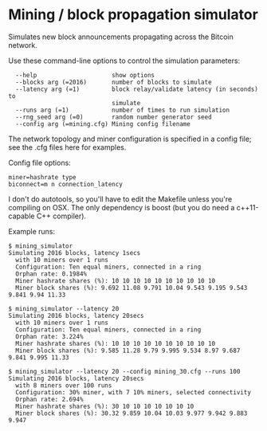 # Mining / block propagation simulator

Simulates new block announcements propagating across the Bitcoin
network.

Use these command-line options to control the simulation parameters:

```
  --help                     show options
  --blocks arg (=2016)       number of blocks to simulate
  --latency arg (=1)         block relay/validate latency (in seconds) to
                             simulate
  --runs arg (=1)            number of times to run simulation
  --rng_seed arg (=0)        random number generator seed
  --config arg (=mining.cfg) Mining config filename
```

The network topology and miner configuration is specified in
a config file; see the .cfg files here for examples.

Config file options:
```
miner=hashrate type
biconnect=m n connection_latency
```

I don't do autotools, so you'll have to edit the Makefile
unless you're compiling on OSX. The only dependency is
boost (but you do need a c++11-capable C++ compiler).


Example runs:

```
$ mining_simulator
Simulating 2016 blocks, latency 1secs
  with 10 miners over 1 runs
  Configuration: Ten equal miners, connected in a ring
  Orphan rate: 0.1984%
  Miner hashrate shares (%): 10 10 10 10 10 10 10 10 10 10
  Miner block shares (%): 9.692 11.08 9.791 10.04 9.543 9.195 9.543 9.841 9.94 11.33

$ mining_simulator --latency 20
Simulating 2016 blocks, latency 20secs
  with 10 miners over 1 runs
  Configuration: Ten equal miners, connected in a ring
  Orphan rate: 3.224%
  Miner hashrate shares (%): 10 10 10 10 10 10 10 10 10 10
  Miner block shares (%): 9.585 11.28 9.79 9.995 9.534 8.97 9.687 9.841 9.995 11.33

$ mining_simulator --latency 20 --config mining_30.cfg --runs 100
Simulating 2016 blocks, latency 20secs
  with 8 miners over 100 runs
  Configuration: 30% miner, with 7 10% miners, selected connectivity
  Orphan rate: 2.694%
  Miner hashrate shares (%): 30 10 10 10 10 10 10 10
  Miner block shares (%): 30.32 9.859 10.04 10.03 9.977 9.942 9.883 9.947
```

